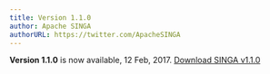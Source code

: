 ```yaml
---
title: Version 1.1.0
author: Apache SINGA
authorURL: https://twitter.com/ApacheSINGA
---
```


**Version 1.1.0** is now available, 12 Feb, 2017.
[Download SINGA v1.1.0](/docs/download-singa.html#incubating-v110-12-february-2017)
